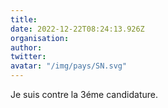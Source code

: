 ```yaml
---
title: 
date: 2022-12-22T08:24:13.926Z
organisation: 
author: 
twitter: 
avatar: "/img/pays/SN.svg"
---
```


Je suis contre la 3éme candidature. 
